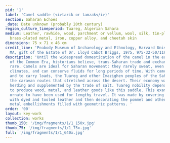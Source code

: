 ```yaml
---
pid: '1'
label: 'Camel saddle (<i>tarik or tamzak</i>)'
section: Saharan Echoes
_date: Date unknown (probably 20th century)
region_culture_timeperiod: Tuareg, Algerian Sahara
medium: Leather, rawhide, wood, parchment or vellum, wool, silk, tin-plated metal,
  brass-plated metal, iron, copper alloy, and cheetah skin
dimensions: 75 x 71 x 46 cm
credit_line: 'Peabody Museum of Archaeology and Ethnology, Harvard University, Cambridge,
  MA, gift of the Estate of Dr. Lloyd Cabot Briggs, 1975, 975-32-50/11927. Photograph &copy; President and Fellows of Harvard College, Peabody Museum of Archaeology and Ethnology '
description: 'Until the widespread domestication of the camel in the early centuries
  of the Common Era, historians believe, trans-Saharan trade and exchange was quite
  rare. Camels are ideal for Saharan movement: they rarely sweat, even in hot desert
  climates, and can conserve fluids for long periods of time. With camels to ride
  and to carry loads, the Tuareg and other Imazighen peoples of the Sahara once controlled
  the caravan routes that stretched across the desert. Their economy was based on
  herding and supplemented by the trade of salt. Tuareg nobility depended on artisans
  to produce wood, metal, and leather goods like this saddle. This example is too
  ornate to have been used for lengthy travel. It was made by covering a wooden core
  with dyed and tooled leather and then decorating the pommel and other parts with
  metal embellishments filled with geometric patterns. '
order: '00'
layout: key-work
collection: works
thumb_150: '/img/fragments/1/1_150x.jpg'
thumb_75: '/img/fragments/1/1_75x.jpg'
full: '/img/fragments/1/1_640x.jpg'
---
```

